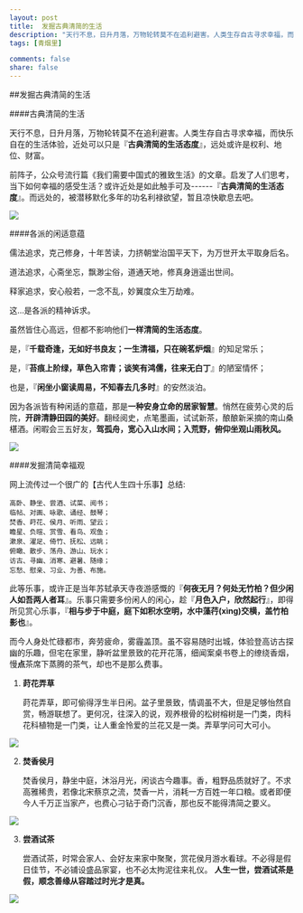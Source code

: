```yaml
---
layout: post
title:  发掘古典清简的生活
description: "天行不息，日升月落，万物轮转莫不在追利避害。人类生存自古寻求幸福，而快乐自在的生活体验，近处可以只是『**古典清简的生活态度**』"
tags: [青烟里]

comments: false
share: false
---
```


##发掘古典清简的生活

####古典清简的生活

天行不息，日升月落，万物轮转莫不在追利避害。人类生存自古寻求幸福，而快乐自在的生活体验，近处可以只是『**古典清简的生活态度**』，远处或许是权利、地位、财富。

前阵子，公众号流行篇《我们需要中国式的雅致生活》的文章。启发了人们思考，当下如何幸福的感受生活？或许近处是如此触手可及------『**古典清简的生活态度**』。而远处的，被潜移默化多年的功名利禄欲望，暂且凉快歇息去吧。

![](http://b-egs-studio-images.oss-cn-shenzhen.aliyuncs.com/ruoxu-blog%2Ffajue-qingjian-001.jpg)

####各派的闲适意蕴

儒法追求，克己修身，十年苦读，力挤朝堂治国平天下，为万世开太平取身后名。

道法追求，心斋坐忘，飘渺尘俗，道通天地，修真身逍遥出世间。

释家追求，安心般若，一念不乱，妙翼度众生万劫难。

这...是各派的精神诉求。

虽然皆住心高远，但都不影响他们**一样清简的生活态度**。

是，『**千载奇逢，无如好书良友；一生清福，只在碗茗炉烟**』的知足常乐；

是，『**苔痕上阶绿，草色入帘青；谈笑有鸿儒，往来无白丁**』的陋室情怀；

也是，『**闲坐小窗读周易，不知春去几多时**』的安然淡泊。

因为各派皆有种闲适的意蕴，那是**一种安身立命的居家智慧**。悄然在疲劳心灵的后院，**开辟清静田园的美好**。翻经阅史，点笔墨画，试试新茶，酿酿新采摘的南山桑椹酒。闲暇会三五好友，**驾孤舟，宽心入山水间；入荒野，俯仰坐观山雨秋风。**

![](http://b-egs-studio-images.oss-cn-shenzhen.aliyuncs.com/ruoxu-blog%2Ffajue-qingjian-002.jpg)


####发掘清简幸福观

网上流传过一个很广的【古代人生四十乐事】总结:

	高卧、静坐、尝酒、试菜、阅书；
	临帖、对画、咏歌、诵经、鼓琴；
	焚香、莳花、侯月、听雨、望云；
	瞻星、负暄、赏雪、看鸟、观鱼；
	漱泉、濯足、倚竹、抚松、远眺；
	俯瞰、散步、荡舟、游山、玩水；
	访古、寻幽、消寒、避暑、随缘；
	忘愁、慰亲、习业、为善、布施。

此等乐事，或许正是当年苏轼承天寺夜游感慨的『**何夜无月？何处无竹柏？但少闲人如吾两人者耳**』。乐事只需要多份闲人的闲心，趁『**月色入户，欣然起行**』，即得所见赏心乐事，『**相与步于中庭，庭下如积水空明，水中藻荇(xìng)交横，盖竹柏影也**』。

而今人身处忙碌都市，奔劳疲命，雾霾盖顶。虽不容易随时出城，体验登高访古探幽的乐趣，但宅在家里，静听盆里景致的花开花落，细闻案桌书卷上的缭绕香烟，慢**点**茶席下蒸腾的茶气，却也不是那么费事。

1. **莳花弄草**
	
	莳花弄草，即可偷得浮生半日闲。盆子里景致，情调虽不大，但是足够怡然自赏，畅游联想了。更何况，往深入的说，观养根骨的松树榕树是一门类，肉科花科植物是一门类，让人重金怜爱的兰花又是一类。弄草学问可大可小。
	
![](http://b-egs-studio-images.oss-cn-shenzhen.aliyuncs.com/ruoxu-blog%2Ffajue-qingjian-003.jpg)
	
2. **焚香侯月**

	焚香侯月，静坐中庭，沐浴月光，闲谈古今趣事。香，粗野品质就好了。不求高雅稀贵，若像北宋蔡京之流，焚香一片，消耗一方百姓一年口粮。或者即便今人千万正当家产，也费心刁钻于奇门沉香，那也反不能得清简之要义。
	
![](http://b-egs-studio-images.oss-cn-shenzhen.aliyuncs.com/ruoxu-blog%2Ffajue-qingjian-004.jpg)	

3. **尝酒试茶**

    尝酒试茶，时常会家人、会好友来家中聚聚，赏花侯月游水看球。不必得是假日佳节，不必铺设盛品家宴，也不必太拘泥往来礼仪。
    **人生一世，尝酒试茶是假，顺念善缘从容踏过时光才是真。**
    
![](http://b-egs-studio-images.oss-cn-shenzhen.aliyuncs.com/ruoxu-blog%2Ffajue-qingjian-005.jpg)	

